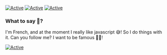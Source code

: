 [![Active](https://github-readme-stats.vercel.app/api?username=max-xoo&show_icons=true&theme=dark)](https://www.github.com/max-xoo)
[![Active](https://img.shields.io/badge/Discord-CLICK-blue?style=flat-square&logo=discord)](https://discord.gg/E2TBnQq)
[![Active](https://img.shields.io/badge/Website-CLICK%20-blue?style=flat-square)](http://max-xoo.github.io/)

### What to say 🤔?

I'm French, and at the moment I really like javascript 😅! So I do things with it. Can you follow me? I want to be famous 🤣😂!

[![Active](https://github-readme-stats.vercel.app/api?username=max-xoo&show_icons=true&theme=dark)](https://www.github.com/max-xoo)
